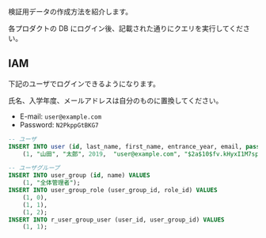 検証用データの作成方法を紹介します。

各プロダクトの DB にログイン後、記載された通りにクエリを実行してください。

## IAM

下記のユーザでログインできるようになります。

氏名、入学年度、メールアドレスは自分のものに置換してください。

- E-mail: `user@example.com`
- Password: `N2PkppGtBKG7`

```sql
-- ユーザ
INSERT INTO user (id, last_name, first_name, entrance_year, email, password) VALUES
    (1, "山田", "太郎", 2019,  "user@example.com", "$2a$10$fv.kHyxI1M7spjiED5NFROfdqQeLJtCcFrLa2VnV2Y5OdUUCoLqRa");

-- ユーザグループ
INSERT INTO user_group (id, name) VALUES
    (1, "全体管理者");
INSERT INTO user_group_role (user_group_id, role_id) VALUES
    (1, 0),
    (1, 1),
    (1, 2);
INSERT INTO r_user_group_user (user_id, user_group_id) VALUES
    (1, 1);
```
